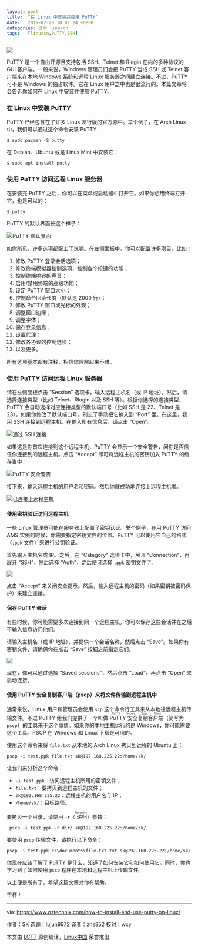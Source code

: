 ```yaml
---
layout: post
title:	"在 Linux 中安装并使用 PuTTY"
date:	2019-02-20 10:02:24 +0800 
categories:	技术 linuxcn 
tags:	[linuxcn,PuTTY,SSH]
---
```



![](/Asserts/Images/album/201902/20/100226ldqtdknaoac1kzp8.png)


PuTTY 是一个自由开源且支持包括 SSH、Telnet 和 Rlogin 在内的多种协议的 GUI 客户端。一般来说，Windows 管理员们会把 PuTTY 当成 SSH 或 Telnet 客户端来在本地 Windows 系统和远程 Linux 服务器之间建立连接。不过，PuTTY 可不是 Windows 的独占软件。它在 Linux 用户之中也是很流行的。本篇文章将会告诉你如何在 Linux 中安装并使用 PuTTY。


### 在 Linux 中安装 PuTTY


PuTTY 已经包含在了许多 Linux 发行版的官方源中。举个例子，在 Arch Linux 中，我们可以通过这个命令安装 PuTTY：



```
$ sudo pacman -S putty
```

在 Debian、Ubuntu 或是 Linux Mint 中安装它：



```
$ sudo apt install putty
```

### 使用 PuTTY 访问远程 Linux 服务器


在安装完 PuTTY 之后，你可以在菜单或启动器中打开它。如果你想用终端打开它，也是可以的：



```
$ putty
```

PuTTY 的默认界面长这个样子：


![PuTTY 默认界面](/Asserts/Images/album/201902/20/100227tfmxx8ndjdvnrrjn.png)


如你所见，许多选项都配上了说明。在左侧面板中，你可以配置许多项目，比如：


1. 修改 PuTTY 登录会话选项；
2. 修改终端模拟器控制选项，控制各个按键的功能；
3. 控制终端响铃的声音；
4. 启用/禁用终端的高级功能；
5. 设定 PuTTY 窗口大小；
6. 控制命令回滚长度（默认是 2000 行）；
7. 修改 PuTTY 窗口或光标的外观；
8. 调整窗口边缘；
9. 调整字体；
10. 保存登录信息；
11. 设置代理；
12. 修改各协议的控制选项；
13. 以及更多。


所有选项基本都有注释，相信你理解起来不难。


### 使用 PuTTY 访问远程 Linux 服务器


请在左侧面板点击 “Session” 选项卡，输入远程主机名（或 IP 地址）。然后，请选择连接类型（比如 Telnet、Rlogin 以及 SSH 等）。根据你选择的连接类型，PuTTY 会自动选择对应连接类型的默认端口号（比如 SSH 是 22、Telnet 是 23），如果你修改了默认端口号，别忘了手动把它输入到 “Port” 里。在这里，我用 SSH 连接到远程主机。在输入所有信息后，请点击 “Open”。


![通过 SSH 连接](/Asserts/Images/album/201902/20/100228j623u7pzu636nc6f.png)


如果这是你首次连接到这个远程主机，PuTTY 会显示一个安全警告，问你是否信任你连接到的远程主机。点击 “Accept” 即可将远程主机的密钥加入 PuTTY 的缓存当中：


![PuTTY 安全警告](/Asserts/Images/album/201902/20/100229mmm847p4yz74l4p6.png)


接下来，输入远程主机的用户名和密码。然后你就成功地连接上远程主机啦。


![已连接上远程主机](/Asserts/Images/album/201902/20/100230c4bwyzykkbz48c48.png)


#### 使用密钥验证访问远程主机


一些 Linux 管理员可能在服务器上配置了密钥认证。举个例子，在用 PuTTY 访问 AMS 实例的时候，你需要指定密钥文件的位置。PuTTY 可以使用它自己的格式（`.ppk` 文件）来进行公钥验证。


首先输入主机名或 IP。之后，在 “Category” 选项卡中，展开 “Connection”，再展开 “SSH”，然后选择 “Auth”，之后便可选择 `.ppk` 密钥文件了。


![](/Asserts/Images/album/201902/20/100231th55f9oc9kf5qufk.png)


点击 “Accept” 来关闭安全提示。然后，输入远程主机的密码（如果密钥被密码保护）来建立连接。


#### 保存 PuTTY 会话


有些时候，你可能需要多次连接到同一个远程主机，你可以保存这些会话并在之后不输入信息访问他们。


请输入主机名（或 IP 地址），并提供一个会话名称，然后点击 “Save”。如果你有密钥文件，请确保你在点击 “Save” 按钮之前指定它们。


![](/Asserts/Images/album/201902/20/100233kzsvwfb8zqzsxnxw.png)


现在，你可以通过选择 “Saved sessions”，然后点击 “Load”，再点击 “Open” 来启动连接。


#### 使用 PuTTY 安全复制客户端（pscp）来将文件传输到远程主机中


通常来说，Linux 用户和管理员会使用 `scp` 这个命令行工具来从本地往远程主机传输文件。不过 PuTTY 给我们提供了一个叫做 <ruby> PuTTY 安全复制客户端 <rt>  PuTTY Secure Copy Client </rt></ruby>（简写为 `pscp`）的工具来干这个事情。如果你的本地主机运行的是 Windows，你可能需要这个工具。PSCP 在 Windows 和 Linux 下都是可用的。


使用这个命令来将 `file.txt` 从本地的 Arch Linux 拷贝到远程的 Ubuntu 上：



```
pscp -i test.ppk file.txt sk@192.168.225.22:/home/sk/
```

让我们来分析这个命令：


* `-i test.ppk`：访问远程主机所用的密钥文件；
* `file.txt`：要拷贝到远程主机的文件；
* `sk@192.168.225.22`：远程主机的用户名与 IP；
* `/home/sk/`：目标路径。


要拷贝一个目录，请使用 `-r`（<ruby> 递归 <rt>  Recursive </rt></ruby>）参数：



```
 pscp -i test.ppk -r dir/ sk@192.168.225.22:/home/sk/
```

要使用 `pscp` 传输文件，请执行以下命令：



```
pscp -i test.ppk c:\documents\file.txt.txt sk@192.168.225.22:/home/sk/
```

你现在应该了解了 PuTTY 是什么，知道了如何安装它和如何使用它。同时，你也学习到了如何使用 `pscp` 程序在本地和远程主机上传输文件。


以上便是所有了，希望这篇文章对你有帮助。


干杯！




---


via: <https://www.ostechnix.com/how-to-install-and-use-putty-on-linux/>


作者：[SK](https://www.ostechnix.com/author/sk/) 选题：[lujun9972](https://github.com/lujun9972) 译者：[zhs852](https://github.com/zhs852) 校对：[wxy](https://github.com/wxy)


本文由 [LCTT](https://github.com/LCTT/TranslateProject) 原创编译，[Linux中国](https://linux.cn/) 荣誉推出
